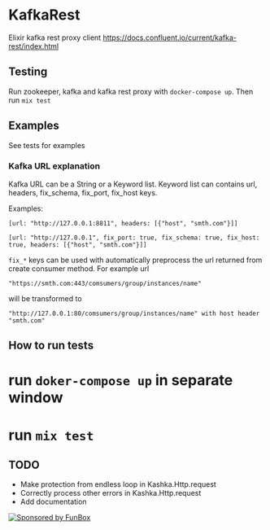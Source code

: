 # KafkaRest

Elixir kafka rest proxy client https://docs.confluent.io/current/kafka-rest/index.html

## Testing

Run zookeeper, kafka and kafka rest proxy with `docker-compose up`. Then run `mix test`

## Examples

See tests for examples

### Kafka URL explanation

Kafka URL can be a String or a Keyword list. Keyword list can contains url, headers, fix_schema, fix_port, fix_host keys.

Examples:

```
[url: "http://127.0.0.1:8811", headers: [{"host", "smth.com"}]]

[url: "http://127.0.0.1", fix_port: true, fix_schema: true, fix_host: true, headers: [{"host", "smth.com"}]]
```

`fix_*` keys can be used with automatically preprocess the url returned from create consumer method. For example url

```
"https://smth.com:443/comsumers/group/instances/name"
```

will be transformed to
```
"http://127.0.0.1:80/comsumers/group/instances/name" with host header "smth.com"
```

## How to run tests

# run `doker-compose up` in separate window
# run `mix test`

## TODO

* Make protection from endless loop in Kashka.Http.request
* Correctly process other errors in Kashka.Http.request
* Add documentation

[![Sponsored by FunBox](https://funbox.ru/badges/sponsored_by_funbox_compact.svg)](https://funbox.ru)
